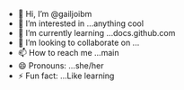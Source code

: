 - 👋 Hi, I’m @gailjoibm
- 👀 I’m interested in ...anything cool
- 🌱 I’m currently learning ...docs.github.com
- 💞️ I’m looking to collaborate on ...
- 📫 How to reach me ...main
- 😄 Pronouns: ...she/her
- ⚡ Fun fact: ...Like learning

<!---
gailjoibm/gailjoibm is a ✨ special ✨ repository because its `README.md` (this file) appears on your GitHub profile.
You can click the Preview link to take a look at your changes.
--->
